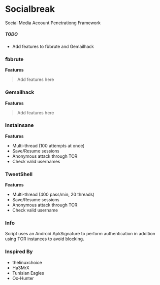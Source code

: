 # Socialbreak
 Social Media Account Penetrationg Framework

##### TODO
- Add features to fbbrute and Gemailhack

### fbbrute
**Features**

> Add features here

### Gemailhack
**Features**

> Add features here

### Instainsane
**Features**
- Multi-thread (100 attempts at once)
- Save/Resume sessions
- Anonymous attack through TOR
- Check valid usernames

### TweetShell
**Features**
- Multi-thread (400 pass/min, 20 threads)
- Save/Resume sessions
- Anonymous attack through TOR
- Check valid username



### Info
Script uses an Android ApkSignature to perform authentication in addition using TOR instances to avoid blocking.



### Inspired By
- thelinuxchoice
- Ha3MrX
- Tunisian Eagles
- Ox-Hunter








